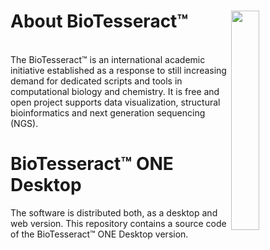 # About BioTesseract™  <img src="https://cloud.githubusercontent.com/assets/17867916/17073889/52aeca5e-5075-11e6-92a2-34884bd72d8c.png" width="30%" align="right"/>

</br>
The BioTesseract™ is an international academic initiative established as a response to still increasing demand for dedicated scripts and tools in computational biology and chemistry. It is free and open project supports data visualization, structural bioinformatics and next generation sequencing (NGS).

# BioTesseract™ ONE Desktop
The software is distributed both, as a desktop and web version. This repository contains a source code of the BioTesseract™ ONE Desktop version.  
